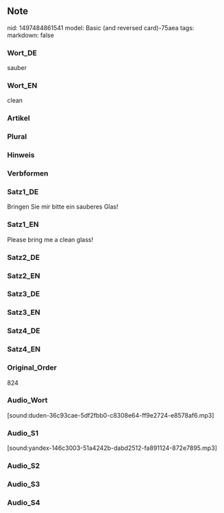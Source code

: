 ## Note
nid: 1497484861541
model: Basic (and reversed card)-75aea
tags: 
markdown: false

### Wort_DE
sauber

### Wort_EN
clean

### Artikel


### Plural


### Hinweis


### Verbformen


### Satz1_DE
Bringen Sie mir bitte ein sauberes Glas!

### Satz1_EN
Please bring me a clean glass!

### Satz2_DE


### Satz2_EN


### Satz3_DE


### Satz3_EN


### Satz4_DE


### Satz4_EN


### Original_Order
824

### Audio_Wort
[sound:duden-36c93cae-5df2fbb0-c8308e64-ff9e2724-e8578af6.mp3]

### Audio_S1
[sound:yandex-146c3003-51a4242b-dabd2512-fa891124-872e7895.mp3]

### Audio_S2


### Audio_S3


### Audio_S4

